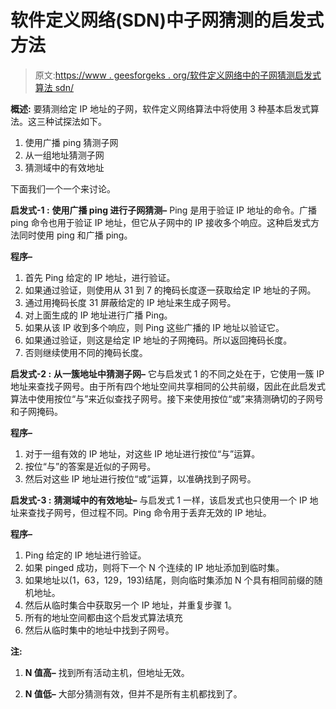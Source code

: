 # 软件定义网络(SDN)中子网猜测的启发式方法

> 原文:[https://www . geesforgeks . org/软件定义网络中的子网猜测启发式算法 sdn/](https://www.geeksforgeeks.org/heuristics-of-subnet-guessing-in-software-defined-networkssdn/)

**概述:**
要猜测给定 IP 地址的子网，软件定义网络算法中将使用 3 种基本启发式算法。这三种试探法如下。

1.  使用广播 ping 猜测子网
2.  从一组地址猜测子网
3.  猜测域中的有效地址

下面我们一个一个来讨论。

**启发式-1 :**
**使用广播 ping 进行子网猜测–**
Ping 是用于验证 IP 地址的命令。广播 ping 命令也用于验证 IP 地址，但它从子网中的 IP 接收多个响应。这种启发式方法同时使用 ping 和广播 ping。

**程序–**

1.  首先 Ping 给定的 IP 地址，进行验证。
2.  如果通过验证，则使用从 31 到 7 的掩码长度逐一获取给定 IP 地址的子网。
3.  通过用掩码长度 31 屏蔽给定的 IP 地址来生成子网号。
4.  对上面生成的 IP 地址进行广播 Ping。
5.  如果从该 IP 收到多个响应，则 Ping 这些广播的 IP 地址以验证它。
6.  如果通过验证，则这是给定 IP 地址的子网掩码。所以返回掩码长度。
7.  否则继续使用不同的掩码长度。

**启发式-2 :**
**从一簇地址中猜测子网–**
它与启发式 1 的不同之处在于，它使用一簇 IP 地址来查找子网号。由于所有四个地址空间共享相同的公共前缀，因此在此启发式算法中使用按位“与”来近似查找子网号。接下来使用按位“或”来猜测确切的子网号和子网掩码。

**程序–**

1.  对于一组有效的 IP 地址，对这些 IP 地址进行按位“与”运算。
2.  按位“与”的答案是近似的子网号。
3.  然后对这些 IP 地址进行按位“或”运算，以准确找到子网号。

**启发式-3 :**
**猜测域中的有效地址–**
与启发式 1 一样，该启发式也只使用一个 IP 地址来查找子网号，但过程不同。Ping 命令用于丢弃无效的 IP 地址。

**程序–**

1.  Ping 给定的 IP 地址进行验证。
2.  如果 pinged 成功，则将下一个 N 个连续的 IP 地址添加到临时集。
3.  如果地址以(1，63，129，193)结尾，则向临时集添加 N 个具有相同前缀的随机地址。
4.  然后从临时集合中获取另一个 IP 地址，并重复步骤 1。
5.  所有的地址空间都由这个启发式算法填充
6.  然后从临时集中的地址中找到子网号。

**注:**

1.  **N 值高–**
    找到所有活动主机，但地址无效。

2.  **N 值低–**
    大部分猜测有效，但并不是所有主机都找到了。